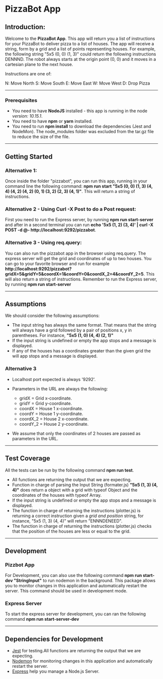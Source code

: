 
# PizzaBot App

## Introduction:

Welcome to the **PizzaBot App**. This app will return you a list of instructions for your PizzaBot to deliver pizza to a list of houses. The app will receive a string, form by a grid and a list of points representing houses. For example, the following string "5x5 (0, 0) (1, 3)" could return the following instructions DENNND. The robot always starts at the origin point (0, 0) and it moves in a cartesian plane to the next house. 

Instructions are one of:

N: Move North
S: Move South
E: Move East
W: Move West
D: Drop Pizza

***

### Prerequisites

* You need to have **NodeJS** installed - this app is running in the node *version: 10.15.1*. 
* You need to have **npm** or **yarn** installed.
* You need to run **npm install** to download the dependencies (Jest and NodeMon). The node_modules folder was excluded from the tar.gz file to reduce the size of the file.

***

## Getting Started

### Alternative 1:

Once inside the folder "pizzabot", you can run this app, running in your command line the following command: **npm run start "5x5 (0, 0) (1, 3) (4, 4) (4, 2) (4, 2) (0, 1) (3, 2) (2, 3) (4, 1)"**. This will return a string of instructions.

### Alternative 2 - Using Curl -X Post to do a Post request:

First you need to run the Express server, by running **npm run start-server** and after in a second terminal you can run **echo '5x5 (1, 2) (3, 4)' | curl -X POST -d @- http://localhost:9292/pizzabot**.

### Alternative 3 - Using req.query:

You can also run the pizzabot app in the browser using req.query. The express server will get the grid and coordinates of up to two houses. You can go to your favorite browser and run for example **http://localhost:9292/pizzabot?gridX=5&gridY=5&coordX=1&coordY=0&coordX_2=4&coordY_2=5**. This will also return a string of instructions. Remember to run the Express server, by running **npm run start-server**


***

## Assumptions

We should consider the following assumptions:

* The input string has always the same format. That means that the string will always have a grid followed by a pair of positions x, y in parentheses. For instance, **"5x5 (1, 0) (4, 4) (2, 1)"**
* If the input string is undefined or empty the app stops and a message is displayed.
* If any of the houses has a coordinates greater than the given grid the will app stops and a message is displayed.

### Alternative 3
* Localhost port expected is always '9292'.
* Parameters in the URL are always the following:
  * gridX = Grid x-coordinate.
  * gridY = Grid y-coordinate.
  * coordX = House 1 x-coordinate.
  * coordY = House 1 y-coordinate.
  * coordX_2 = House 2 x-coordinate.
  * coordY_2 = House 2 y-coordinate.

* We assume that only the coordinates of 2 houses are passed as parameters in the URL.

***

## Test Coverage

All the tests can be run by the following command **npm run test**.

* All functions are returning the output that we are expecting.
* Function in charge of parsing the Input String (formater.js) **"5x5 (1, 3) (4, 4)"** does return a object with a grid with typeof Object and the coordinates of the houses with typeof Array.
* If the input string is undefined or empty the app stops and a message is displayed.
* The function in charge of returning the instructions (plotter.js) is returning a correct instruction given a *grid and position* string, for instance, "5x5 (1, 3) (4, 4)" will return "ENNNDENEED".
* The function in charge of returning the instructions (plotter.js) checks that the position of the houses are less or equal to the grid.


***

## Development

### Pizzbot App

For Development, you can also use the following command **npm run start-dev "StringInput"** to run nodemon in the background. This package allows you to monitor changes in this application and automatically restart the server. This command should be used in development mode. 

### Express Server
To start the express server for development, you can ran the following command **npm run start-server-dev**

***

## Dependencies for Development

* [Jest](https://github.com/facebook/jest) for testing.All functions are returning the output that we are expecting.
* [Nodemon](https://github.com/remy/nodemon) for monitoring changes in this application and automatically restart the server.
* [Express](https://expressjs.com) help you manage a Node.js Server.




